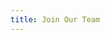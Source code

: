 ```yaml
---
title: Join Our Team
---
```


<div id="grnhse_app"></div>
<script src="https://boards.greenhouse.io/embed/job_board/js?for=newjerseyinnovation"></script>
